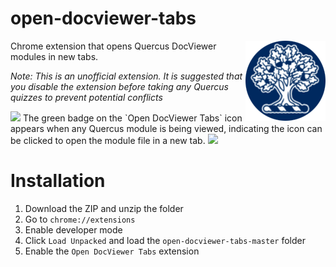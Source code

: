 # open-docviewer-tabs
<img src=assets/icon.png align=right>

Chrome extension that opens Quercus DocViewer modules in new tabs.

<i>Note: This is an unofficial extension. It is suggested that you disable the extension before taking any Quercus quizzes to prevent potential conflicts</i>


<img src=https://i.imgur.com/k7n9WzK.png>
The green badge  on the `Open DocViewer Tabs` icon appears when any Quercus module is being viewed, indicating the icon can be clicked to open the module file in a new tab. 

<img src=https://i.imgur.com/2hnTz5N.gif>

# Installation
1. Download the ZIP and unzip the folder
2. Go to `chrome://extensions`
3. Enable developer mode
4. Click `Load Unpacked` and load the `open-docviewer-tabs-master` folder
5. Enable the `Open DocViewer Tabs` extension
